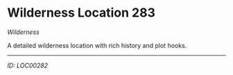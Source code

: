 # Wilderness Location 283

*Wilderness*

A detailed wilderness location with rich history and plot hooks.

---
*ID: LOC00282*
